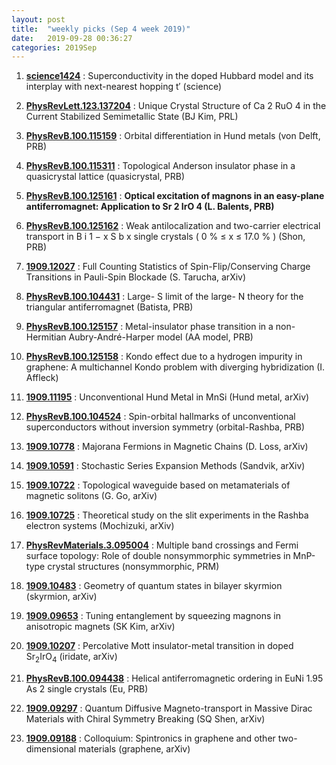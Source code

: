 ```yaml
---
layout: post
title:  "weekly picks (Sep 4 week 2019)"
date:   2019-09-28 00:36:27
categories: 2019Sep
---
```



1. [**science1424**](https://science.sciencemag.org/content/365/6460/1424) : Superconductivity in the doped Hubbard model and its interplay with next-nearest hopping t′ (science) 

1. [**PhysRevLett.123.137204**](https://link.aps.org/doi/10.1103/PhysRevLett.123.137204) : Unique Crystal Structure of Ca 2 RuO 4 in the Current Stabilized Semimetallic State (BJ Kim, PRL)

1. [**PhysRevB.100.115159**](https://link.aps.org/doi/10.1103/PhysRevB.100.115159) : Orbital differentiation in Hund metals (von Delft, PRB)

1. [**PhysRevB.100.115311**](https://link.aps.org/doi/10.1103/PhysRevB.100.115311) : Topological Anderson insulator phase in a quasicrystal lattice (quasicrystal, PRB)

1. [**PhysRevB.100.125161**](https://link.aps.org/doi/10.1103/PhysRevB.100.125161) : **Optical excitation of magnons in an easy-plane antiferromagnet: Application to Sr 2 IrO 4 (L. Balents, PRB)**

1. [**PhysRevB.100.125162**](https://link.aps.org/doi/10.1103/PhysRevB.100.125162) : Weak antilocalization and two-carrier electrical transport in B i 1 − x S b x single crystals ( 0 % ≤ x ≤ 17.0 % ) (Shon, PRB)

1. [**1909.12027**](http://arxiv.org/abs/1909.12027) : Full Counting Statistics of Spin-Flip/Conserving Charge Transitions in Pauli-Spin Blockade (S. Tarucha, arXiv)


1. [**PhysRevB.100.104431**](https://link.aps.org/doi/10.1103/PhysRevB.100.104431) : Large- S limit of the large- N theory for the triangular antiferromagnet (Batista, PRB)

1. [**PhysRevB.100.125157**](https://link.aps.org/doi/10.1103/PhysRevB.100.125157) : Metal-insulator phase transition in a non-Hermitian Aubry-André-Harper model (AA model, PRB)

1. [**PhysRevB.100.125158**](https://link.aps.org/doi/10.1103/PhysRevB.100.125158) : Kondo effect due to a hydrogen impurity in graphene: A multichannel Kondo problem with diverging hybridization (I. Affleck)

1. [**1909.11195**](http://arxiv.org/abs/1909.11195) : Unconventional Hund Metal in MnSi (Hund metal, arXiv)



1. [**PhysRevB.100.104524**](https://link.aps.org/doi/10.1103/PhysRevB.100.104524) : Spin-orbital hallmarks of unconventional superconductors without inversion symmetry (orbital-Rashba, PRB)

1. [**1909.10778**](http://arxiv.org/abs/1909.10778) : Majorana Fermions in Magnetic Chains (D. Loss, arXiv)

1. [**1909.10591**](http://arxiv.org/abs/1909.10591) : Stochastic Series Expansion Methods (Sandvik, arXiv)

1. [**1909.10722**](http://arxiv.org/abs/1909.10722) : Topological waveguide based on metamaterials of magnetic solitons (G. Go, arXiv)

1. [**1909.10725**](http://arxiv.org/abs/1909.10725) : Theoretical study on the slit experiments in the Rashba electron systems (Mochizuki, arXiv)


1. [**PhysRevMaterials.3.095004**](https://link.aps.org/doi/10.1103/PhysRevMaterials.3.095004) : Multiple band crossings and Fermi surface topology: Role of double nonsymmorphic symmetries in MnP-type crystal structures (nonsymmorphic, PRM)

1. [**1909.10483**](http://arxiv.org/abs/1909.10483) : Geometry of quantum states in bilayer skyrmion (skyrmion, arXiv)

1. [**1909.09653**](http://arxiv.org/abs/1909.09653) : Tuning entanglement by squeezing magnons in anisotropic magnets (SK Kim, arXiv)

1. [**1909.10207**](http://arxiv.org/abs/1909.10207) : Percolative Mott insulator-metal transition in doped Sr$_2$IrO$_4$ (iridate, arXiv)

1. [**PhysRevB.100.094438**](https://link.aps.org/doi/10.1103/PhysRevB.100.094438) : Helical antiferromagnetic ordering in EuNi 1.95 As 2 single crystals (Eu, PRB)


1. [**1909.09297**](http://arxiv.org/abs/1909.09297) : Quantum Diffusive Magneto-transport in Massive Dirac Materials with Chiral Symmetry Breaking (SQ Shen, arXiv)

1. [**1909.09188**](http://arxiv.org/abs/1909.09188) : Colloquium: Spintronics in graphene and other two-dimensional materials (graphene, arXiv)
